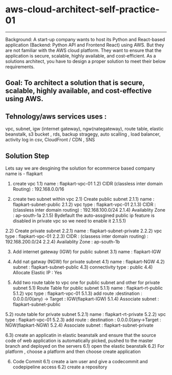 # aws-cloud-architect-self-practice-01
--------------------------------------
Background: 
A start-up company wants to host its Python and React-based application (Backend: Python API and Frontend React) using AWS. But they are not familiar with the AWS cloud platform. They want to ensure that the application is secure, scalable, highly available, and cost-efficient. As a solutions architect, you have to design a proper solution to meet their below requirements. 

Goal: 
To architect a solution that is secure, scalable, highly available, and cost-effective using AWS.
---------------------------------------

Tehnology/aws services uses :
---------------------------------------
vpc, subnet, igw (internet gateway), ngw(nategateway), route table, elastic beanstalk, s3 bucket , rds, backup stragegy, auto scalling , load balancer,
activity log in csv, CloudFront / CDN , SNS


Solution Step
----------------------------------------

Lets say we are desgining the solution for ecommerce based company  name is - flapkart 
1) create vpc 
  1.1) name : flapkart-vpc-01
  1.2) CIDR (classless inter domain Routing) : 192.168.0.0/16
  
2) create two subnet within vpc
  2.1) Create public subnet 
    2.1.1) name : flapkart-subnet-public
    2.1.2) vpc type : flapkart-vpc-01
    2.1.3) CIDR : (classless inter domain routing) : 192.168.100.0/24
    2.1.4) Availablity Zone : ap-south-1a
    2.1.5) Bydefault the auto-assgined public ip feature is disabled in private vpc so we need to enable it
      2.1.5.1) 
    
  2.2) Create private subnet 
    2.2.1) name : flapkart-subnet-private
    2.2.2) vpc type : flapkart-vpc-01
    2.2.3) CIDR : (classess inter domain routing) : 192.168.200.0/24
    2.2.4) Availablity Zone : ap-south-1b
  
 3) Add internet gateway (IGW) for public subnet 
  3.1) name : flapkart-IGW
  
 4) Add nat gatway (NGW)  for private subnet 
  4.1) name : flapkart-NGW
  4.2) subnet : flapkart-subnet-public
  4.3) connectivity type : public
  4.4) Allocate Elastic IP : Yes
  
 5) Add two route table to vpc one for public subnet and other for private subnet
  5.1) Route Table for public subnet
    5.1.1) name : flapkart-rt-public
    5.1.2) vpc type : flapkart-vpc-01
    5.1.3) add route :destination : 0.0.0.0/0(any) -> Target : IGW(flapkart-IGW)
    5.1.4) Associate subnet : flapkart-subnet-public
    
  5.2) route table for private subnet
    5.2.1) name : flapkart-rt-private
    5.2.2) vpc type : flapkart-vpc-01
    5.2.3) add route : destination : 0.0.0.0(any->Target : NGW(flapkart-NGW)
    5.2.4) Associate subnet : flapkart-subnet-private
    
 6.3) create an applicatin in elastic beanstalk and ensure that the source code of web application is automatically picked, pushed to the master branch
      and deployed on the servers 
  6.1) open the elastic beanstalk
  6.2) For platform , choose a platform and then choose create application
 
 6) Code Commit 
  6.1) create a iam user and give a codecommit and codepipeline access 
  6.2) create a repository
  
  
    

    
   
  
 

